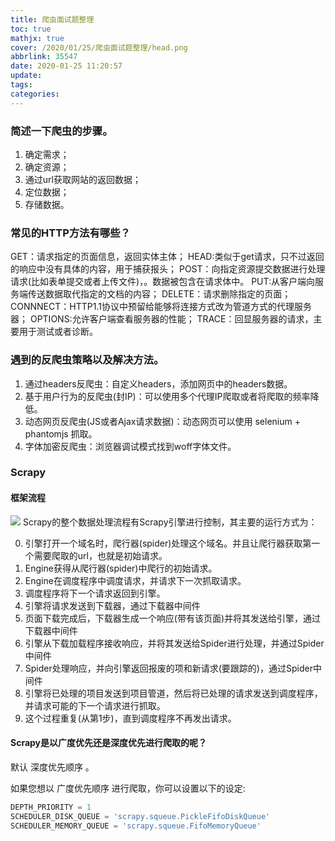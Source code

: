 ```yaml
---
title: 爬虫面试题整理
toc: true
mathjx: true
cover: /2020/01/25/爬虫面试题整理/head.png
abbrlink: 35547
date: 2020-01-25 11:20:57
update:
tags:
categories:
---
```

### 简述一下爬虫的步骤。
1. 确定需求；
2. 确定资源；
3. 通过url获取网站的返回数据；
4. 定位数据；
5. 存储数据。

### 常见的HTTP方法有哪些？
GET：请求指定的页面信息，返回实体主体；
HEAD:类似于get请求，只不过返回的响应中没有具体的内容，用于捕获报头；
POST：向指定资源提交数据进行处理请求(比如表单提交或者上传文件)，。数据被包含在请求体中。
PUT:从客户端向服务端传送数据取代指定的文档的内容；
DELETE：请求删除指定的页面；
CONNNECT：HTTP1.1协议中预留给能够将连接方式改为管道方式的代理服务器；
OPTIONS:允许客户端查看服务器的性能；
TRACE：回显服务器的请求，主要用于测试或者诊断。

### 遇到的反爬虫策略以及解决方法。
1. 通过headers反爬虫：自定义headers，添加网页中的headers数据。
2. 基于用户行为的反爬虫(封IP)：可以使用多个代理IP爬取或者将爬取的频率降低。
3. 动态网页反爬虫(JS或者Ajax请求数据)：动态网页可以使用 selenium + phantomjs 抓取。
4. 字体加密反爬虫：浏览器调试模式找到woff字体文件。

### Scrapy
#### 框架流程
![](scrapy.png)
Scrapy的整个数据处理流程有Scrapy引擎进行控制，其主要的运行方式为：

0. 引擎打开一个域名时，爬行器(spider)处理这个域名。并且让爬行器获取第一个需要爬取的url，也就是初始请求。
1. Engine获得从爬行器(spider)中爬行的初始请求。
2. Engine在调度程序中调度请求，并请求下一次抓取请求。
3. 调度程序将下一个请求返回到引擎。
4. 引擎将请求发送到下载器，通过下载器中间件
5. 页面下载完成后，下载器生成一个响应(带有该页面)并将其发送给引擎，通过下载器中间件
6. 引擎从下载加载程序接收响应，并将其发送给Spider进行处理，并通过Spider中间件
7. Spider处理响应，并向引擎返回报废的项和新请求(要跟踪的)，通过Spider中间件
8. 引擎将已处理的项目发送到项目管道，然后将已处理的请求发送到调度程序，并请求可能的下一个请求进行抓取。
9. 这个过程重复(从第1步)，直到调度程序不再发出请求。

#### Scrapy是以广度优先还是深度优先进行爬取的呢？
默认 深度优先顺序 。

如果您想以 广度优先顺序 进行爬取，你可以设置以下的设定:
~~~python
DEPTH_PRIORITY = 1
SCHEDULER_DISK_QUEUE = 'scrapy.squeue.PickleFifoDiskQueue'
SCHEDULER_MEMORY_QUEUE = 'scrapy.squeue.FifoMemoryQueue'
~~~
